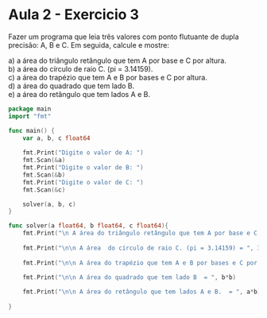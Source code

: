 # Aula 2 - Exercicio 3

Fazer um programa que leia três valores com ponto flutuante de dupla precisão: A, B e C. Em seguida, calcule e mostre: <br>

a) a área do triângulo retângulo que tem A por base e C por altura. <br>
b) a área do círculo de raio C. (pi = 3.14159). <br>
c) a área do trapézio que tem A e B por bases e C por altura. <br> 
d) a área do quadrado que tem lado B. <br>
e) a área do retângulo que tem lados A e B.

```go
package main
import "fmt"

func main() {
    var a, b, c float64
    
    fmt.Print("Digite o valor de A: ")
    fmt.Scan(&a)
    fmt.Print("Digite o valor de B: ")
    fmt.Scan(&b)
    fmt.Print("Digite o valor de C: ")
    fmt.Scan(&c)

    solver(a, b, c)
}

func solver(a float64, b float64, c float64){
    fmt.Print("\n A área do triângulo retângulo que tem A por base e C por altura = ", (a*c)/2 )
    
    fmt.Print("\n\n A área  do círculo de raio C. (pi = 3.14159) = ", 3.14159*c*c)
    
    fmt.Print("\n\n A área do trapézio que tem A e B por bases e C por altura  = ", (a+b)*c/2)

    fmt.Print("\n\n A área do quadrado que tem lado B  = ", b*b)
    
    fmt.Print("\n\n A área do retângulo que tem lados A e B.  = ", a*b)
        
}
```

